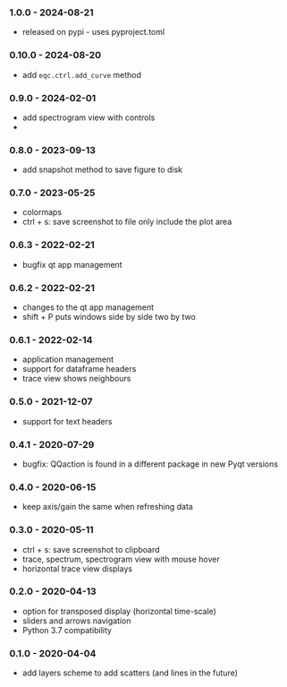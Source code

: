 ### 1.0.0 - 2024-08-21
-   released on pypi - uses pyproject.toml

### 0.10.0 - 2024-08-20
-   add `eqc.ctrl.add_curve` method

### 0.9.0 - 2024-02-01
-   add spectrogram view with controls
- 
### 0.8.0 - 2023-09-13
-   add snapshot method to save figure to disk
 
### 0.7.0 - 2023-05-25
-   colormaps
-   ctrl + s: save screenshot to file only include the plot area
  
### 0.6.3 - 2022-02-21
-   bugfix qt app management

### 0.6.2 - 2022-02-21
-   changes to the qt app management
-   shift + P puts windows side by side two by two

### 0.6.1 - 2022-02-14
-   application management
-   support for dataframe headers
-   trace view shows neighbours

### 0.5.0 - 2021-12-07 
-   support for text headers

### 0.4.1 - 2020-07-29
-   bugfix: QQaction is found in a different package in new Pyqt versions

### 0.4.0 - 2020-06-15
-   keep axis/gain the same when refreshing data

### 0.3.0 - 2020-05-11
-   ctrl + s: save screenshot to clipboard
-   trace, spectrum, spectrogram view with mouse hover
-   horizontal trace view displays

###  0.2.0 - 2020-04-13
-   option for transposed display (horizontal time-scale)
-   sliders and arrows navigation
-   Python 3.7 compatibility

###  0.1.0 - 2020-04-04
-   add layers scheme to add scatters (and lines in the future)

